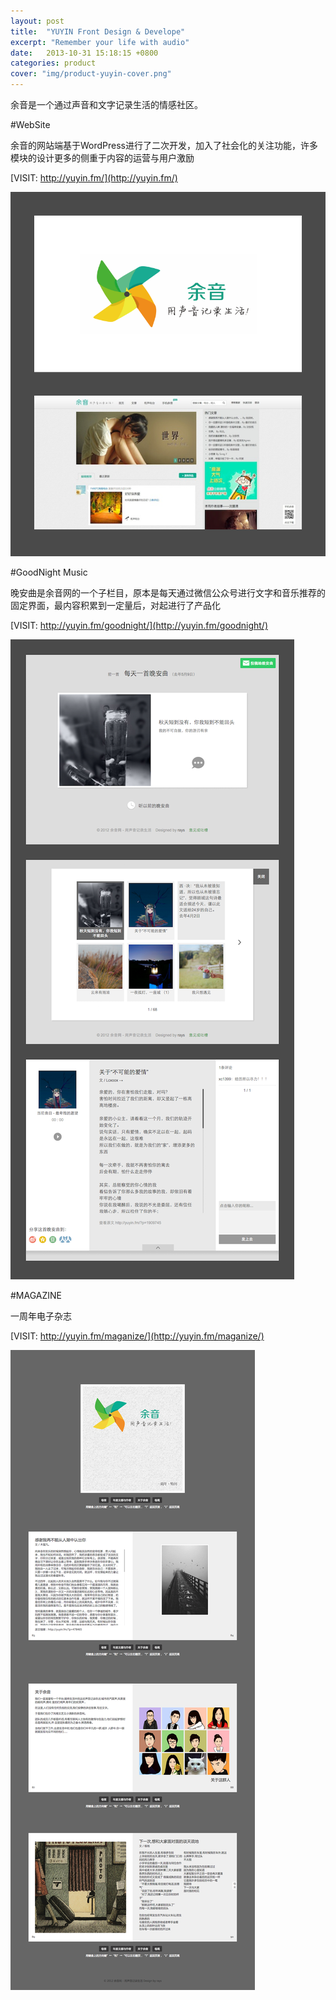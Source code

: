 ```yaml
---
layout: post
title:  "YUYIN Front Design & Develope"
excerpt: "Remember your life with audio"
date:   2013-10-31 15:18:15 +0800
categories: product
cover: "img/product-yuyin-cover.png"
---
```


余音是一个通过声音和文字记录生活的情感社区。

#WebSite

余音的网站端基于WordPress进行了二次开发，加入了社会化的关注功能，许多模块的设计更多的侧重于内容的运营与用户激励

[VISIT: http://yuyin.fm/](http://yuyin.fm/)

![YUYIN](/img/product-yuyin-website.png)

#GoodNight Music

晚安曲是余音网的一个子栏目，原本是每天通过微信公众号进行文字和音乐推荐的固定界面，最内容积累到一定量后，对起进行了产品化

[VISIT: http://yuyin.fm/goodnight/](http://yuyin.fm/goodnight/)

![YUYIN](/img/product-yuyin-goodnight.png)

#MAGAZINE

一周年电子杂志

[VISIT: http://yuyin.fm/maganize/](http://yuyin.fm/maganize/)

![YUYIN](/img/product-yuyin-magazine.png)